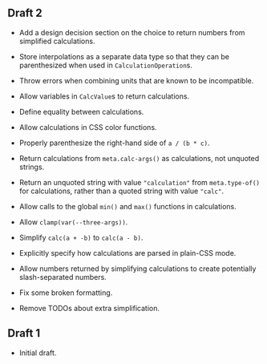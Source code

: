 ## Draft 2

* Add a design decision section on the choice to return numbers from simplified
  calculations.

* Store interpolations as a separate data type so that they can be parenthesized
  when used in `CalculationOperation`s.

* Throw errors when combining units that are known to be incompatible.

* Allow variables in `CalcValue`s to return calculations.

* Define equality between calculations.

* Allow calculations in CSS color functions.

* Properly parenthesize the right-hand side of `a / (b * c)`.

* Return calculations from `meta.calc-args()` as calculations, not unquoted
  strings.

* Return an unquoted string with value `"calculation"` from `meta.type-of()` for
  calculations, rather than a quoted string with value `"calc"`.

* Allow calls to the global `min()` and `max()` functions in calculations.

* Allow `clamp(var(--three-args))`.

* Simplify `calc(a + -b)` to `calc(a - b)`.

* Explicitly specify how calculations are parsed in plain-CSS mode.

* Allow numbers returned by simplifying calculations to create potentially
  slash-separated numbers.

* Fix some broken formatting.

* Remove TODOs about extra simplification.

## Draft 1

* Initial draft.
